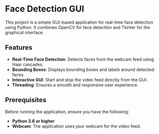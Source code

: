 # Face Detection GUI

This project is a simple GUI-based application for real-time face detection using Python. It combines OpenCV for face detection and Tkinter for the graphical interface.

## Features

- **Real-Time Face Detection**: Detects faces from the webcam feed using Haar cascades.
- **Bounding Boxes**: Displays bounding boxes and labels around detected faces.
- **Interactive GUI**: Start and stop the video feed directly from the GUI.
- **Threading**: Ensures a smooth and responsive user experience.

## Prerequisites

Before running the application, ensure you have the following:

- **Python 3.6 or higher**
- **Webcam**: The application uses your webcam for the video feed.


